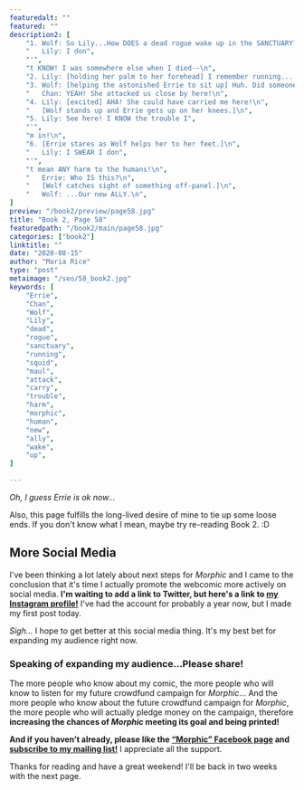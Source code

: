 ```yaml
---
featuredalt: ""
featured: ""
description2: [
    "1. Wolf: So Lily...How DOES a dead rogue wake up in the SANCTUARY?\n",
    "   Lily: I don",
    "'",
    "t KNOW! I was somewhere else when I died--\n",
    "2. Lily: [holding her palm to her forehead] I remember running... And I... I think I was mauled by a SQUID.\n",
    "3. Wolf: [helping the astonished Errie to sit up] Huh. Did someone say there was a squid HERE?\n",
    "   Chan: YEAH! She attacked us close by here!\n",
    "4. Lily: [excited] AHA! She could have carried me here!\n",
    "   [Wolf stands up and Errie gets up on her knees.]\n",
    "5. Lily: See here! I KNOW the trouble I",
    "'",
    "m in!\n",
    "6. [Errie stares as Wolf helps her to her feet.]\n",
    "   Lily: I SWEAR I don",
    "'",
    "t mean ANY harm to the humans!\n",
    "   Errie: Who IS this?\n",
    "   [Wolf catches sight of something off-panel.]\n",
    "   Wolf: ...Our new ALLY.\n",
]
preview: "/book2/preview/page58.jpg"
title: "Book 2, Page 58"
featuredpath: "/book2/main/page58.jpg"
categories: ["book2"]
linktitle: ""
date: "2020-08-15"
author: "Maria Rice"
type: "post"
metaimage: "/seo/58_book2.jpg"
keywords: [
    "Errie", 
    "Chan",
    "Wolf",
    "Lily",
    "dead",
    "rogue",
    "sanctuary",
    "running",
    "squid",
    "maul",
    "attack",
    "carry",
    "trouble",
    "harm",
    "morphic",
    "human",
    "new",
    "ally",
    "wake",
    "up",
]

---
```


_Oh, I guess Errie is ok now..._

Also, this page fulfills the long-lived desire of mine to tie up some loose ends.
If you don't know what I mean, maybe try re-reading Book 2. :D

## More Social Media

I've been thinking a lot lately about next steps for _Morphic_ and I came to the conclusion that it's time I actually promote the webcomic more actively on social media. 
**I'm waiting to add a link to Twitter, but here's a link to [my Instagram profile!](https://www.instagram.com/mariacatrice222/)**
I've had the account for probably a year now, but I made my first post today. 

_Sigh..._ I hope to get better at this social media thing. It's my best bet for expanding my audience right now. 

### Speaking of expanding my audience...Please share!

The more people who know about my comic, the more people who will know to listen for my future crowdfund campaign for _Morphic_...
And the more people who know about the future crowdfund campaign for _Morphic_, the more people who will actually pledge money on the campaign, therefore **increasing the chances of _Morphic_ meeting its goal and being printed!** 

**And if you haven’t already, please like the [“Morphic” Facebook page](https://www.facebook.com/MorphicGraphicNovel/) and [subscribe to my mailing list!](http://eepurl.com/g8TzPb)**
I appreciate all the support. 

Thanks for reading and have a great weekend! I'll be back in two weeks with the next page. 

